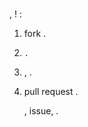 #    

,     !       :

1.  fork        .
2.     .
3. ,     .
4.  pull request    .

       ,   issue,   .

